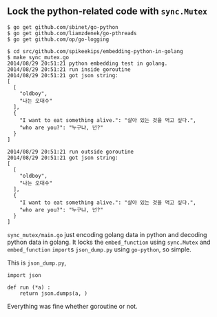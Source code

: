 ## Lock the python-related code with `sync.Mutex`

```
$ go get github.com/sbinet/go-python
$ go get github.com/liamzdenek/go-pthreads
$ go get github.com/op/go-logging

$ cd src/github.com/spikeekips/embedding-python-in-golang
$ make sync_mutex.go
2014/08/29 20:51:21 python embedding test in golang.
2014/08/29 20:51:21 run inside goroutine
2014/08/29 20:51:21 got json string:
[
  [
    "oldboy",
    "나는 오대수"
  ],
  {
    "I want to eat something alive.": "살아 있는 것을 먹고 싶다.",
    "who are you?": "누구냐, 넌?"
  }
]

2014/08/29 20:51:21 run outside goroutine
2014/08/29 20:51:21 got json string:
[
  [
    "oldboy",
    "나는 오대수"
  ],
  {
    "I want to eat something alive.": "살아 있는 것을 먹고 싶다.",
    "who are you?": "누구냐, 넌?"
  }
]
```

`sync_mutex/main.go` just encoding golang data in python and decoding python data in
golang. It locks the `embed_function` using `sync.Mutex` and `embed_function`
`import`s `json_dump.py` using `go-python`, so simple.

This is `json_dump.py`,

```
import json

def run (*a) :
    return json.dumps(a, )
```

Everything was fine whether goroutine or not.



